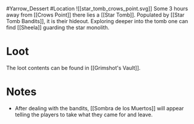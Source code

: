 #Yarrow_Dessert #Location 
![[star_tomb_crows_point.svg]]
Some 3 hours away from [[Crows Point]] there lies a [[Star Tomb]]. Populated by [[Star Tomb Bandits]], it is their hideout. Exploring deeper into the tomb one can find [[Sheela]] guarding the star monolith.
# Loot
The loot contents can be found in [[Grimshot's Vault]].
# Notes
- After dealing with the bandits, [[Sombra de los Muertos]] will appear telling the players to take what they came for and leave.